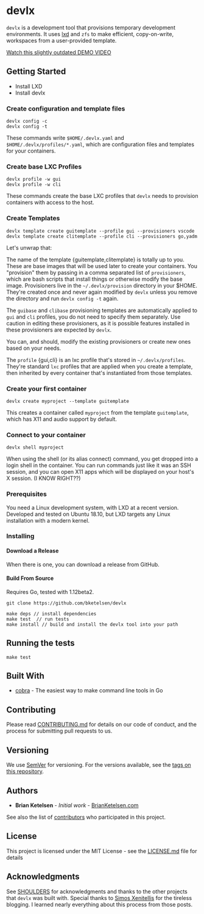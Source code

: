 # devlx

`devlx` is a development tool that provisions temporary development environments.  It uses [lxd](https://linuxcontainers.org) and `zfs` to make efficient, copy-on-write, workspaces from a user-provided template.

[Watch this slightly outdated DEMO VIDEO](https://youtu.be/W6A00CHiDQ8)

## Getting Started

* Install LXD
* Install devlx

### Create configuration and template files

```
devlx config -c
devlx config -t
```

These commands write `$HOME/.devlx.yaml` and `$HOME/.devlx/profiles/*.yaml`, which are configuration files and templates for your containers.
### Create base LXC Profiles

```
devlx profile -w gui
devlx profile -w cli
```

These commands create the base LXC profiles that `devlx` needs to provision containers with access to the host.

### Create Templates

```
devlx template create guitemplate --profile gui --provisioners vscode
devlx template create clitemplate --profile cli --provisioners go,yadm
```
Let's unwrap that:

The name of the template {guitemplate,clitemplate} is totally up to you.  These are base images that will be used later to create your containers.  You "provision" them by passing in a comma separated list of `provisioners`, which are bash scripts that install things or otherwise modify the base image.  Provisioners live in the `~/.devlx/provision` directory in your $HOME.  They're created once and never again modified by `devlx` unless you remove the directory and run `devlx config -t` again.

The `guibase` and `clibase` provisioning templates are automatically applied to `gui` and `cli` profiles, you do not need to specify them separately.  Use caution in editing these provisioners, as it is possible features installed in these provisioners are expected by `devlx`.

You can, and should, modify the existing provisioners or create new ones based on your needs.

The `profile` {gui,cli} is an lxc profile that's stored in `~/.devlx/profiles`.  They're standard `lxc` profiles that are applied when you create a template, then inherited by every container that's instantiated from those templates.


### Create your first container

```
devlx create myproject --template guitemplate
```
This creates a container called `myproject` from the template `guitemplate`, which has X11 and audio support by default.

### Connect to your container

```
devlx shell myproject
```

When using the shell (or its alias connect) command, you get dropped into a login shell in the container.  You can run commands just like it was an SSH session, and you can open X11 apps which will be displayed on your host's X session.  (I KNOW RIGHT??)

### Prerequisites

You need a Linux development system, with LXD at a recent version.  Developed and tested on Ubuntu 18.10, but LXD targets any Linux installation with a modern kernel.


### Installing

#### Download a Release

When there is one, you can download a release from GitHub.

#### Build From Source

Requires Go, tested with 1.12beta2.
```
git clone https://github.com/bketelsen/devlx

make deps // install dependencies
make test  // run tests
make install // build and install the devlx tool into your path
```

## Running the tests

```
make test
```

## Built With

* [cobra](http://github.com/spf13/cobra/) - The easiest way to make command line tools in Go

## Contributing

Please read [CONTRIBUTING.md](https://gist.github.com/PurpleBooth/b24679402957c63ec426) for details on our code of conduct, and the process for submitting pull requests to us.

## Versioning

We use [SemVer](http://semver.org/) for versioning. For the versions available, see the [tags on this repository](https://github.com/bketelsen/devlx/tags).

## Authors

* **Brian Ketelsen** - *Initial work* - [BrianKetelsen.com](https://brianketelsen.com)

See also the list of [contributors](https://github.com/bketelsen/devlx/contributors) who participated in this project.

## License

This project is licensed under the MIT License - see the [LICENSE.md](LICENSE.md) file for details

## Acknowledgments

See [SHOULDERS](SHOULDERS.md) for acknowledgments and thanks to the other projects that `devlx` was built with.
Special thanks to [Simos Xenitellis](https://blog.simos.info/how-to-easily-run-graphics-accelerated-gui-apps-in-lxd-containers-on-your-ubuntu-desktop/) for the tireless blogging. I learned nearly everything about this process from those posts.
